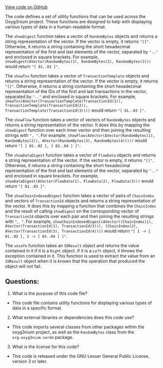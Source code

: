 [View code on GitHub](https://github.com/oxyg3nium/oxyg3nium/flow/src/main/scala/org/oxyg3nium/flow/Utils.scala)

The code defines a set of utility functions that can be used across the Oxyg3nium project. These functions are designed to help with displaying various types of data in a human-readable format. 

The `showDigest` function takes a vector of `RandomBytes` objects and returns a string representation of the vector. If the vector is empty, it returns `"[]"`. Otherwise, it returns a string containing the short hexadecimal representation of the first and last elements of the vector, separated by `".."` and enclosed in square brackets. For example, `showDigest(AVector(RandomBytes(1), RandomBytes(2), RandomBytes(3)))` would return `"[ 01..03 ]"`.

The `showTxs` function takes a vector of `TransactionTemplate` objects and returns a string representation of the vector. If the vector is empty, it returns `"[]"`. Otherwise, it returns a string containing the short hexadecimal representation of the IDs of the first and last transactions in the vector, separated by `".."` and enclosed in square brackets. For example, `showTxs(AVector(TransactionTemplate(TransactionId(1)), TransactionTemplate(TransactionId(2)), TransactionTemplate(TransactionId(3))))` would return `"[ 01..03 ]"`.

The `showFlow` function takes a vector of vectors of `RandomBytes` objects and returns a string representation of the vector. It does this by mapping the `showDigest` function over each inner vector and then joining the resulting strings with `", "`. For example, `showFlow(AVector(AVector(RandomBytes(1), RandomBytes(2)), AVector(RandomBytes(3), RandomBytes(4)))))` would return `"[ [ 01..02 ], [ 03..04 ] ]"`.

The `showDataDigest` function takes a vector of `FlowData` objects and returns a string representation of the vector. If the vector is empty, it returns `"[]"`. Otherwise, it returns a string containing the short hexadecimal representation of the first and last elements of the vector, separated by `".."` and enclosed in square brackets. For example, `showDataDigest(AVector(FlowData(1), FlowData(2), FlowData(3)))` would return `"[ 01..03 ]"`.

The `showChainIndexedDigest` function takes a vector of pairs of `ChainIndex` and vectors of `TransactionId` objects and returns a string representation of the vector. It does this by mapping a function that combines the `ChainIndex` and the result of calling `showDigest` on the corresponding vector of `TransactionId` objects over each pair and then joining the resulting strings with `", "`. For example, `showChainIndexedDigest(AVector((ChainIndex(1), AVector(TransactionId(1), TransactionId(2))), (ChainIndex(2), AVector(TransactionId(3), TransactionId(4))))` would return `"[ 1 -> [ 01..02 ], 2 -> [ 03..04 ] ]"`.

The `unsafe` function takes an `IOResult` object and returns the value contained in it if it is a `Right` object. If it is a `Left` object, it throws the exception contained in it. This function is used to extract the value from an `IOResult` object when it is known that the operation that produced the object will not fail.
## Questions: 
 1. What is the purpose of this code file?
- This code file contains utility functions for displaying various types of data in a specific format.

2. What external libraries or dependencies does this code use?
- This code imports several classes from other packages within the oxyg3nium project, as well as the `RandomBytes` class from the `org.oxyg3nium.serde` package.

3. What is the license for this code?
- This code is released under the GNU Lesser General Public License, version 3 or later.